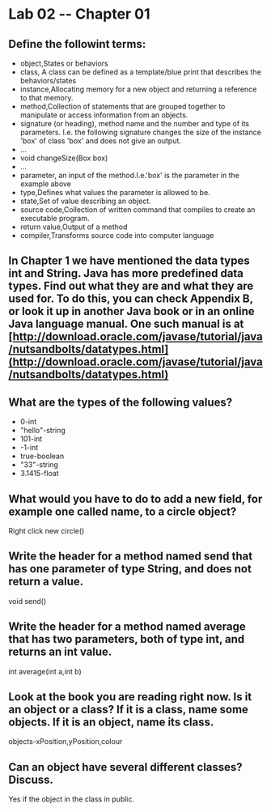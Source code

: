 # Lab 02 -- Chapter 01

## Define the followint terms:
* object,States or behaviors
* class, A class can be defined as a template/blue print that describes the behaviors/states
* instance,Allocating memory for a new object and returning a reference to that memory.
* method,Collection of statements that are grouped together to manipulate or access information from an objects.
* signature (or heading), method name and the number and type of its parameters. I.e. the following signature changes the size of the instance 'box' of class 'box' and does not give an output.
* ...
* void changeSize(Box box)
* ...
* parameter, an input of the method.I.e.'box' is the parameter in the example above
* type,Defines what values the parameter is allowed to be.
* state,Set of value describing an object.
* source code,Collection of written command that compiles to create an executable program.
* return value,Output of a method
* compiler,Transforms source code into computer language

## In Chapter 1 we have mentioned the data types int and String. Java has more predefined data types. Find out what they are and what they are used for. To do this, you can check Appendix B, or look it up in another Java book or in an online Java language manual. One such manual is at [http://download.oracle.com/javase/tutorial/java/nutsandbolts/datatypes.html](http://download.oracle.com/javase/tutorial/java/nutsandbolts/datatypes.html)

## What are the types of the following values?

* 0-int
* "hello"-string
* 101-int
* -1-int
* true-boolean
* "33"-string
* 3.1415-float

## What would you have to do to add a new field, for example one called name, to a circle object?
Right click new circle()
## Write the header for a method named send that has one parameter of type String, and does not return a value.
void send()
## Write the header for a method named average that has two parameters, both of type int, and returns an int value.
int average(int a,int b)
## Look at the book you are reading right now. Is it an object or a class? If it is a class, name some objects. If it is an object, name its class.
objects-xPosition,yPosition,colour
## Can an object have several different classes? Discuss.
Yes if the object in the class in public.
